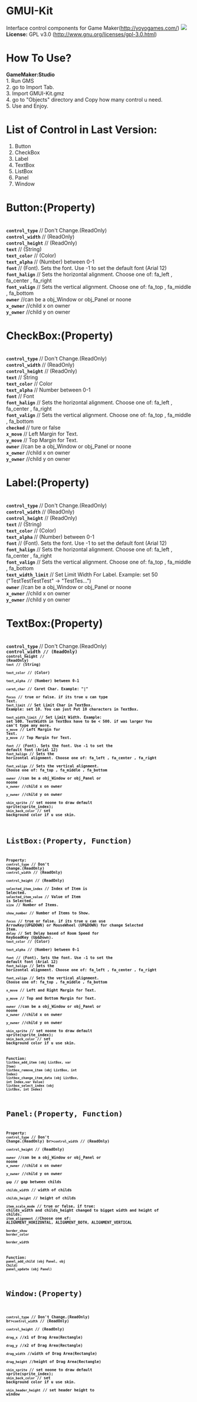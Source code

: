 GMUI-Kit
========

Interface control components for Game Maker(http://yoyogames.com/)
<img src="Version%200.2(Beta)/screen-shot.png">
<br>
<b>License:</b> GPL v3.0 (http://www.gnu.org/licenses/gpl-3.0.html)

How To Use?
===========
<b>GameMaker:Studio</b>
<br>1. Run GMS
<br>2. go to Import Tab.
<br>3. Import GMUI-Kit.gmz
<br>4. go to "Objects" directory and Copy how many control u need.
<br>5. Use and Enjoy.

List of Control in Last Version:
================================
1. Button
2. CheckBox
3. Label
4. TextBox
5. ListBox
6. Panel
7. Window


Button:(Property)
=================
<br><code><b>control_type</b></code>    // Don't Change.(ReadOnly)
<br><code><b>control_width</b></code>              // (ReadOnly)
<br><code><b>control_height</b></code>             // (ReadOnly)
<br><code><b>text</b></code>            // (String)
<br><code><b>text_color</b></code>      // (Color)
<br><code><b>text_alpha</b></code>      // (Number) between 0-1
<br><code><b>font</b></code>            // (Font). Sets the font. Use -1 to set the default font (Arial 12)
<br><code><b>font_halign</b></code>     // Sets the horizontal alignment. Choose one of: fa_left , fa_center , fa_right
<br><code><b>font_valign</b></code>     // Sets the vertical alignment. Choose one of: fa_top , fa_middle , fa_bottom
<br><code><b>owner</b></code>                      //can be a obj_Window or obj_Panel or noone
<br><code><b>x_owner</b></code>                    //child x on owner
<br><code><b>y_owner</b></code>                    //child y on owner

CheckBox:(Property)
===================
<br><code><b>control_type</b></code>     // Don't Change.(ReadOnly)
<br><code><b>control_width</b></code>               // (ReadOnly)
<br><code><b>control_height</b></code>              // (ReadOnly)
<br><code><b>text</b></code>             // String
<br><code><b>text_color</b></code>       // Color
<br><code><b>text_alpha</b></code>       // Number between 0-1
<br><code><b>font</b></code>             // Font
<br><code><b>font_halign</b></code>      // Sets the horizontal alignment. Choose one of: fa_left , fa_center , fa_right
<br><code><b>font_valign</b></code>      // Sets the vertical alignment. Choose one of: fa_top , fa_middle , fa_bottom
<br><code><b>checked</b></code>          // ture or false
<br><code><b>x_move</b></code>           // Left Margin for Text.
<br><code><b>y_move</b></code>           // Top  Margin for Text.
<br><code><b>owner</b></code>                      //can be a obj_Window or obj_Panel or noone
<br><code><b>x_owner</b></code>                    //child x on owner
<br><code><b>y_owner</b></code>                    //child y on owner

Label:(Property)
================
<br><code><b>control_type</b></code>         // Don't Change.(ReadOnly)
<br><code><b>control_width</b></code>                   // (ReadOnly)
<br><code><b>control_height</b></code>                  // (ReadOnly)
<br><code><b>text</b></code>                 // (String)
<br><code><b>text_color</b></code>           // (Color)
<br><code><b>text_alpha</b></code>           // (Number) between 0-1
<br><code><b>font</b></code>                 // (Font). Sets the font. Use -1 to set the default font (Arial 12)
<br><code><b>font_halign</b></code>          // Sets the horizontal alignment. Choose one of: fa_left , fa_center , fa_right
<br><code><b>font_valign</b></code>          // Sets the vertical alignment. Choose one of: fa_top , fa_middle , fa_bottom
<br><code><b>text_width_limit</b></code>     // Set Limit Width For Label. Example: set 50 ("TestTestTestTest" -> "TestTes...")
<br><code><b>owner</b></code>                      //can be a obj_Window or obj_Panel or noone
<br><code><b>x_owner</b></code>                    //child x on owner
<br><code><b>y_owner</b></code>                    //child y on owner

TextBox:(Property)
==================
<br><code><b>control_type</b></code>         // Don't Change.(ReadOnly)
<br><code><b>control_width                   // (ReadOnly)
<br><code><b>control_height                  // (ReadOnly)
<br><code><b>text</b></code>                 // (String)
<br><code><b>text_color</b></code>           // (Color)
<br><code><b>text_alpha</b></code>           // (Number) between 0-1
<br><code><b>caret_char</b></code>           // Caret Char. Example: "|"
<br><code><b>focus</b></code>                // true or false. if its true u can type Text.
<br><code><b>text_limit</b></code>           // Set Limit Char in TextBox. Example: set 10. You can just Put 10 characters in TextBox.
<br><code><b>text_width_limit</b></code>     // Set Limit Width. Example: set 500. TextWidth in TextBox have to be < 500. if was larger You can't type any more.
<br><code><b>x_move</b></code>               // Left Margin for Text.
<br><code><b>y_move</b></code>               // Top  Margin for Text.
<br><code><b>font</b></code>                 // (Font). Sets the font. Use -1 to set the default font (Arial 12)
<br><code><b>font_halign</b></code>          // Sets the horizontal alignment. Choose one of: fa_left , fa_center , fa_right
<br><code><b>font_valign</b></code>          // Sets the vertical alignment. Choose one of: fa_top , fa_middle , fa_bottom
<br><code><b>owner</b></code>                          //can be a obj_Window or obj_Panel or noone
<br><code><b>x_owner</b></code>                        //child x on owner
<br><code><b>y_owner</b></code>                        //child y on owner
<br><code><b>skin_sprite</b></code>                    // set noone to draw default sprite(sprite_index);
<br><code><b>skin_back_color</b></code>                // set background color if u use skin.


ListBox:(Property, Function)
============================
<b>Property:</b>
<br><code><b>control_type</b></code>           // Don't Change.(ReadOnly)
<br><code><b>control_width</b></code>                     // (ReadOnly)
<br><code><b>control_height</b></code>                    // (ReadOnly)
<br><code><b>selected_item_index</b></code>    // Index of Item is Selected.
<br><code><b>selected_item_value</b></code>    // Value of Item is Selected.
<br><code><b>size</b></code>                   // Number of Items.
<br><code><b>show_number</b></code>            // Number of Items to Show.
<br><code><b>focus</b></code>                  // true or false. if its true u can use ArrowKey(UP&DOWN) or MouseWheel (UP&DOWN) for change Selected Item.
<br><code><b>delay</b></code>                  // Set Delay based of Room Speed for KeyboadKey (Up&Down).
<br><code><b>text_color</b></code>             // (Color)
<br><code><b>text_alpha</b></code>             // (Number) between 0-1
<br><code><b>font</b></code>                   // (Font). Sets the font. Use -1 to set the default font (Arial 12)
<br><code><b>font_halign</b></code>            // Sets the horizontal alignment. Choose one of: fa_left , fa_center , fa_right
<br><code><b>font_valign</b></code>            // Sets the vertical alignment. Choose one of: fa_top , fa_middle , fa_bottom
<br><code><b>x_move</b></code>                 // Left and Right Margin for Text.
<br><code><b>y_move</b></code>                 // Top and Bottom Margin for Text.
<br><code><b>owner</b></code>                            //can be a obj_Window or obj_Panel or noone
<br><code><b>x_owner</b></code>                          //child x on owner
<br><code><b>y_owner</b></code>                          //child y on owner
<br><code><b>skin_sprite</b></code>                      // set noone to draw default sprite(sprite_index);
<br><code><b>skin_back_color</b></code>                  // set background color if u use skin.

<b>Function:</b>
<br><code><b>listbox_add_item (obj ListBox, var Item)</b></code> 
<br><code><b>listbox_remove_item (obj ListBox, int Index)</b></code> 
<br><code><b>listbox_change_item_data (obj ListBox, int Index,var Value)</b></code> 
<br><code><b>listbox_select_index (obj ListBox, int Index)</b></code> 


Panel:(Property, Function)
==========================
<b>Property:</b>
<br><code><b>control_type</b></code>              // Don't Change.(ReadOnly)
br><code><b>control_width</b></code>              // (ReadOnly)
<br><code><b>control_height</b></code>            // (ReadOnly)
<br><code><b>owner</b></code>                     //can be a obj_Window or obj_Panel or noone
<br><code><b>x_owner</b></code>                   //child x on owner
<br><code><b>y_owner</b></code>                   //child y on owner
<br><code><b>gap</b></code>                       // gap between childs
<br><code><b>childs_width</b></code>              // width of childs
<br><code><b>childs_height</b></code>             // height of childs
<br><code><b>item_scale_mode</b></code>           // true or false, if true: childs_width and childs_height changed to bigget width and height of childs.
<br><code><b>item_alignment</b></code>            //Choose one of: ALIGNMENT_HORIZONTAL, ALIGNMENT_BOTH, ALIGNMENT_VERTICAL
<br><code><b>border_show</b></code>
<br><code><b>border_color</b></code>
<br><code><b>border_width</b></code>


<b>Function:</b>
<br><code><b>panel_add_child (obj Panel, obj Child)</b></code>
<br><code><b>panel_update (obj Panel)</b></code>

Window:(Property)
=================
<br><code><b>control_type</b></code>           // Don't Change.(ReadOnly)
br><code><b>control_width</b></code>           // (ReadOnly)
<br><code><b>control_height</b></code>         // (ReadOnly)
<br><code><b>drag_x</b></code>                 //x1 of Drag Area(Rectangle)
<br><code><b>drag_y</b></code>                 //x2 of Drag Area(Rectangle)
<br><code><b>drag_width</b></code>             //width of Drag Area(Rectangle)
<br><code><b>drag_height</b></code>            //height of Drag Area(Rectangle)
<br><code><b>skin_sprite</b></code>            // set noone to draw default sprite(sprite_index);
<br><code><b>skin_back_color</b></code>        // set background color if u use skin.
<br><code><b>skin_header_height</b></code>     // set header height to window
